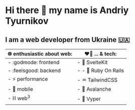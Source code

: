 # Hi there 👋 my name is Andriy Tyurnikov 

## I am  a web developer from Ukraine :ukraine:

| :globe_with_meridians: enthusiastic about web: | :heart_on_fire: ... & tech: |
| --- | --- |
| - :godmode: frontend | - :penguin:	SvelteKit |
| - :feelsgood: backend | - - :gem: Ruby On Rails |
| - :zap: performance | - :aquarius: TailwindCSS |
| - :iphone: mobile | - :small_red_triangle: Avalanche |
| - :chains: web<sup>3</sup> | - :snake: Vyper |

<!--
**andriytyurnikov/andriytyurnikov** is a ✨ _special_ ✨ repository because its `README.md` (this file) appears on your GitHub profile.

Here are some ideas to get you started:

- 🔭 I’m currently working on ...
- 🌱 I’m currently learning ...
- 👯 I’m looking to collaborate on ...
- 🤔 I’m looking for help with ...
- 💬 Ask me about ...
- 📫 How to reach me: ...
- 😄 Pronouns: ...
- ⚡ Fun fact: ...
-->
